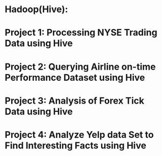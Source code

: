 # Hadoop(Hive):
# Project 1: Processing NYSE Trading Data using Hive 
# Project 2: Querying Airline on-time Performance Dataset using Hive 
# Project 3: Analysis of Forex Tick Data using Hive 
# Project 4: Analyze Yelp data Set to Find Interesting Facts using Hive
